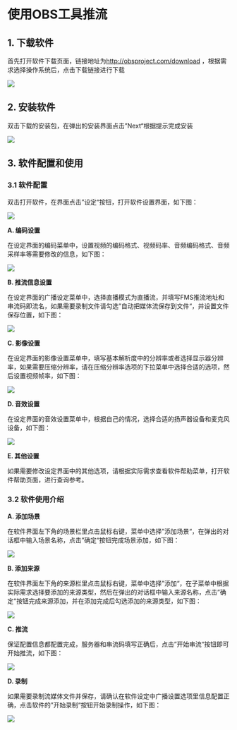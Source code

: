 # 使用OBS工具推流

## 1. 下载软件

首先打开软件下载页面，链接地址为<http://obsproject.com/download>
，根据需求选择操作系统后，点击下载链接进行下载

![](https://github.com/jdcloudcom/cn/blob/cn-live-video/image/live-video/obs软件下载.png)

## 2. 安装软件

双击下载的安装包，在弹出的安装界面点击”Next“根据提示完成安装

![](https://github.com/jdcloudcom/cn/blob/cn-live-video/image/live-video/obs软件安装.png)

## 3. 软件配置和使用 

### 3.1 软件配置

双击打开软件，在界面点击”设定“按钮，打开软件设置界面，如下图：

![](https://github.com/jdcloudcom/cn/blob/cn-live-video/image/live-video/obs软件配置.png)

**A. 编码设置**

在设定界面的编码菜单中，设置视频的编码格式、视频码率、音频编码格式、音频采样率等需要修改的信息，如下图：

![](https://github.com/jdcloudcom/cn/blob/cn-live-video/image/live-video/obs编码设置.png)

**B. 推流信息设置**

在设定界面的广播设定菜单中，选择直播模式为直播流，并填写FMS推流地址和串流码即流名，如果需要录制文件请勾选”自动把媒体流保存到文件“，并设置文件保存位置，如下图：

![](https://github.com/jdcloudcom/cn/blob/cn-live-video/image/live-video/obs推流信息设置.png)

**C. 影像设置**

在设定界面的影像设置菜单中，填写基本解析度中的分辨率或者选择显示器分辨率，如果需要压缩分辨率，请在压缩分辨率选项的下拉菜单中选择合适的选项，然后设置视频帧率，如下图：

![](https://github.com/jdcloudcom/cn/blob/cn-live-video/image/live-video/obs影像设置.png)

**D. 音效设置**

在设定界面的音效设置菜单中，根据自己的情况，选择合适的扬声器设备和麦克风设备，如下图：

![](https://github.com/jdcloudcom/cn/blob/cn-live-video/image/live-video/obs音效设置.png)

**E. 其他设置**

如果需要修改设定界面中的其他选项，请根据实际需求查看软件帮助菜单，打开软件帮助页面，进行查询参考。

### 3.2 软件使用介绍

**A. 添加场景**

在软件界面左下角的场景栏里点击鼠标右键，菜单中选择”添加场景“，在弹出的对话框中输入场景名称，点击”确定“按钮完成场景添加，如下图：

![](https://github.com/jdcloudcom/cn/blob/cn-live-video/image/live-video/obs添加场景.png)

**B. 添加来源**

在软件界面左下角的来源栏里点击鼠标右键，菜单中选择”添加“，在子菜单中根据实际需求选择要添加的来源类型，然后在弹出的对话框中输入来源名称，点击”确定“按钮完成来源添加，并在添加完成后勾选添加的来源类型，如下图：

![](https://github.com/jdcloudcom/cn/blob/cn-live-video/image/live-video/obs添加来源.png)

**C. 推流**

保证配置信息都配置完成，服务器和串流码填写正确后，点击”开始串流“按钮即可开始推流，如下图：

![](https://github.com/jdcloudcom/cn/blob/cn-live-video/image/live-video/obs推流.png)

**D. 录制**

如果需要录制流媒体文件并保存，请确认在软件设定中广播设置选项里信息配置正确，点击软件的”开始录制“按钮开始录制操作，如下图：

![](https://github.com/jdcloudcom/cn/blob/cn-live-video/image/live-video/obs录制.png)